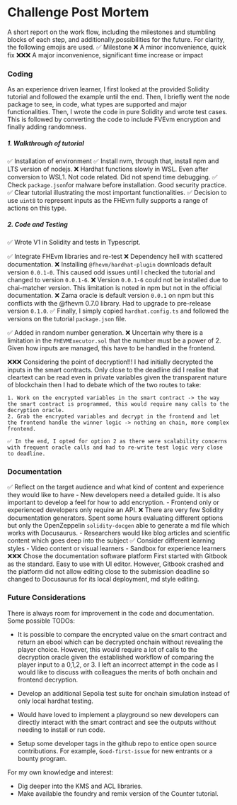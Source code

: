 # Challenge Post Mortem
A short report on the work flow, including the milestones and stumbling blocks of each step, and additionally,possibilities for the future. For clarity, the following emojis are used.
✅ Milestone
❌ A minor inconvenience, quick fix
❌❌❌ A major inconvenience, significant time increase or impact

### Coding
As an experience driven learner, I first looked at the provided Solidity tutorial and followed the example until the end. Then, I briefly went the node package to see, in code, what types are supported and major functionalities. Then, I wrote the code in pure Solidity and wrote test cases. This is followed by converting the code to include FVEvm encryption and finally adding randomness.

##### 1. Walkthrough of tutorial
✅ Installation of environment
    ✅ Install nvm, through that, install npm and LTS version of nodejs.
    ❌ Hardhat functions slowly in WSL. Even after conversion to WSL1. Not code related. Did not spend time debugging.
✅ Check `package.json`for malware  before installation. Good security practice.
✅ Clear tutorial illustrating the most important functionalities.
✅ Decision to use `uint8` to represent inputs as the FHEvm fully supports a range of actions on this type.

##### 2. Code and Testing
✅ Wrote V1 in Solidity and tests in Typescript.

✅ Integrate FHEvm libraries and re-test
    ❌ Dependency hell with scattered documentation.
    ❌ Installing `@fhevm/hardhat-plugin` downloads default version `0.0.1-0`. This caused odd issues until I checked the tutorial and changed to version `0.0.1-6`.
    ❌ Version `0.0.1-6` could not be installed due to chai-matcher version. This limitation is noted in npm but not in the official documentation.
    ❌ Zama oracle is default version `0.0.1` on npm but this conflicts with the @fhevm 0.7.0 library. Had to upgrade to pre-release version `0.1.0`.
    ✅ Finally, I simply copied `hardhat.config.ts` and followed the versions on the tutorial `package.json` file.    

✅ Added in random number generation.
    ❌ Uncertain why there is a limitation in the `FHEVMExecutor.sol` that the number must be a power of 2. Given how inputs are managed, this have to be handled in the frontend.

❌❌❌ Considering the point of decryption!!!
    I had initially decrypted the inputs in the smart contracts. Only close to the deadline did I realise that cleartext can be read even in private variables given the transparent nature of blockchain then I had to debate which of the two routes to take:

    1. Work on the encrypted variables in the smart contract -> the way the smart contract is programmed, this would require many calls to the decryption oracle.
    2. Grab the encrypted variables and decrypt in the frontend and let the frontend handle the winner logic -> nothing on chain, more complex frontend.

    ✅ In the end, I opted for option 2 as there were scalability concerns with frequent oracle calls and had to re-write test logic very close to deadline.

### Documentation
✅ Reflect on the target audience and what kind of content and experience they would like to have
    - New developers need a detailed guide. It is also important to develop a feel for how to add encryption.
    - Frontend only or experienced developers only require an API.
        ❌ There are very few Solidity documentation generators. Spent some hours evaluating different options but only the OpenZeppelin `solidity-docgen` able to generate a md file which works with Docusaurus.
    - Researchers would like blog articles and scientific content which goes deep into the subject
✅ Consider different learning styles
    - Video content or visual learners
    - Sandbox for experience learners
❌❌❌ Chose the documentation software platform
    First started with Gitbook as the standard. Easy to use with UI editor. However, Gitbook crashed and the platform did not allow editing close to the submission deadline so changed to Docusaurus for its local deployment, md style editing.

### Future Considerations
There is always room for improvement in the code and documentation. Some possible TODOs:

- It is possible to compare the encrypted value on the smart contract and return an ebool which can be decrypted onchain without revealing the player choice. However, this would require a lot of calls to the decryption oracle given the established workflow of comparing the player input to a 0,1,2, or 3. I left an incorrect attempt in the code as I would like to discuss with colleagues the merits of both onchain and frontend decryption.

- Develop an additional Sepolia test suite for onchain simulation instead of only local hardhat testing.

- Would have loved to implement a playground so new developers can directly interact with the smart contract and see the outputs without needing to install or run code.

- Setup some developer tags in the github repo to entice open source contributions. For example, `Good-first-issue` for new entrants or a bounty program.

For my own knowledge and interest:

- Dig deeper into the KMS and ACL libraries.
- Make available the foundry and remix version of the Counter tutorial.